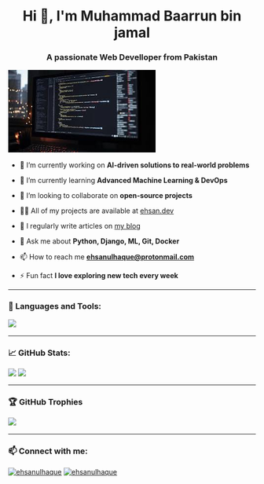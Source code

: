 <h1 align="center">Hi 👋, I'm Muhammad Baarrun bin jamal</h1>
<h3 align="center">A passionate Web Develloper from Pakistan</h3>

<p align="left"> <img src="gerogjeri.jpeg" /> </p>

- 🔭 I’m currently working on **AI-driven solutions to real-world problems**

- 🌱 I’m currently learning **Advanced Machine Learning & DevOps**

- 👯 I’m looking to collaborate on **open-source projects**

- 👨‍💻 All of my projects are available at [ehsan.dev](https://ehsan.dev)

- 📝 I regularly write articles on [my blog](https://medium.com/@ehsanulhaque)

- 💬 Ask me about **Python, Django, ML, Git, Docker**

- 📫 How to reach me **ehsanulhaque@protonmail.com**

- ⚡ Fun fact **I love exploring new tech every week**

---

### 🧰 Languages and Tools:

<p align="left">
  <img src="https://skillicons.dev/icons?i=python,django,react,html,css,js,git,docker,linux,postman,heroku,vscode" />
</p>

---

### 📈 GitHub Stats:

<p align="left">
  <img width="48%" src="https://github-readme-stats.vercel.app/api?username=md-ehsanulhaque&show_icons=true&theme=radical" />
  <img width="48%" src="https://github-readme-streak-stats.herokuapp.com/?user=md-ehsanulhaque&theme=radical" />
</p>

---

### 🏆 GitHub Trophies

<p align="left">
  <img src="https://github-profile-trophy.vercel.app/?username=md-ehsanulhaque&theme=radical&row=1&column=7" />
</p>

---

### 📫 Connect with me:

<p align="left">
<a href="https://linkedin.com/in/md-ehsanulhaque" target="blank"><img align="center" src="https://cdn.jsdelivr.net/npm/simple-icons@3.0.1/icons/linkedin.svg" alt="ehsanulhaque" height="30" width="40" /></a>
<a href="mailto:ehsanulhaque@protonmail.com"><img align="center" src="https://cdn.jsdelivr.net/npm/simple-icons@3.0.1/icons/gmail.svg" alt="ehsanulhaque" height="30" width="40" /></a>
</p>
